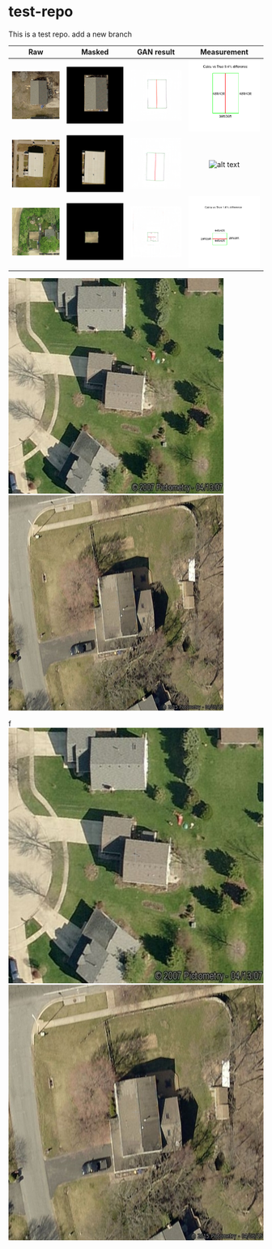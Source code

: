 test-repo
=========

This is a test repo.
add a new branch

Raw |  Masked | GAN result | Measurement
:-------------------------:|:-------------------------:|:-------------------------:|:-------------------------:
![alt text](result/10790054.jpg) | ![alt text](result/10790054_masked_real_A.png) | ![alt text](result/10790054_masked_fake_B.png)| ![alt text](result/eave_rake_ridge_10790054(1).png)
![alt text](result/12761798.jpg) | ![alt text](result/12761798_masked_real_A.png) | ![alt text](result/12761798_masked_fake_B.png)| ![alt text](result/eave_rake_ridge_12761798(1).png)
![alt text](result/10836540.jpg) | ![alt text](result/10836540_masked_real_A.png) | ![alt text](result/10836540_masked_fake_B.png)| ![alt text](result/eave_rake_ridge_10836540(1).png)







<img src="raw_img1/11342747.jpg" width="425"/> <img src="raw_img1/11530374.jpg" width="425"/> 




f
![alt-text-1](raw_img1/11342747.jpg "title-1") ![alt-text-2](raw_img1/11530374.jpg "title-2")
   
